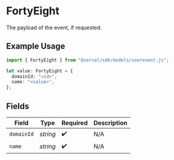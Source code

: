 # FortyEight

The payload of the event, if requested.

## Example Usage

```typescript
import { FortyEight } from "@vercel/sdk/models/userevent.js";

let value: FortyEight = {
  domainId: "<id>",
  name: "<value>",
};
```

## Fields

| Field              | Type               | Required           | Description        |
| ------------------ | ------------------ | ------------------ | ------------------ |
| `domainId`         | *string*           | :heavy_check_mark: | N/A                |
| `name`             | *string*           | :heavy_check_mark: | N/A                |